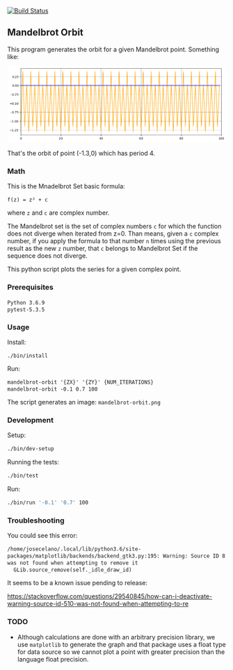 [![Build Status](https://travis-ci.com/josecelano/mandelbrot-orbit.svg?branch=master)](https://travis-ci.com/josecelano/mandelbrot-orbit)

## Mandelbrot Orbit

This program generates the orbit for a given Mandelbrot point. Something like:

![Orbit of a mandelbrot point](mandelbrot-orbit-sample.png)

That's the orbit of point (-1.3,0) which has period 4.

### Math

This is the Mnadelbrot Set basic formula:

```
f(z) = z² + c
```

where `z` and `c` are complex number. 

The Mandelbrot set is the set of complex numbers `c` for which the function does not diverge when iterated from z=0.
Than means, given a `c` complex number, if you apply the formula to that number `n` times using the previous result as the new `z` number, that `c` belongs to Mandelbrot Set if the sequence does not diverge.

This python script plots the series for a given complex point.

### Prerequisites

```
Python 3.6.9
pytest-5.3.5
```

### Usage

Install:
```
./bin/install
```

Run:
```
mandelbrot-orbit '{ZX}' '{ZY}' {NUM_ITERATIONS}
mandelbrot-orbit -0.1 0.7 100
```

The script generates an image: `mandelbrot-orbit.png`

### Development

Setup:
```bash
./bin/dev-setup
```

Running the tests:
```bash
./bin/test
```

Run:
```bash
./bin/run '-0.1' '0.7' 100
```

### Troubleshooting

You could see this error:
```
/home/josecelano/.local/lib/python3.6/site-packages/matplotlib/backends/backend_gtk3.py:195: Warning: Source ID 8 was not found when attempting to remove it
  GLib.source_remove(self._idle_draw_id)
```
It seems to be a known issue pending to release:

https://stackoverflow.com/questions/29540845/how-can-i-deactivate-warning-source-id-510-was-not-found-when-attempting-to-re

### TODO

* Although calculations are done with an arbitrary precision library, we use `matplotlib` to generate the graph and that package uses a float type for data source so we cannot plot a point with greater precision than the language float precision.
